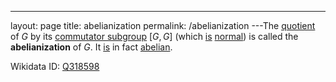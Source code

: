 ---
 layout: page
 title: abelianization
 permalink: /abelianization
---The [quotient](https://defsmath.github.io/DefsMath/quotient_by_normal_subgroup) of $G$ by its [commutator subgroup](https://defsmath.github.io/DefsMath/commutator_subgroup) $[G,G]$ (which [is](https://defsmath.github.io/DefsMath/commutator_subgroup_is_normal) [normal](https://defsmath.github.io/DefsMath/normal_subgroup)) is called the **abelianization** of $G$. It [is](https://defsmath.github.io/DefsMath/abelianization_is_abelian) in fact [abelian](https://defsmath.github.io/DefsMath/abelian).

Wikidata ID: [Q318598](https://www.wikidata.org/wiki/Q318598)